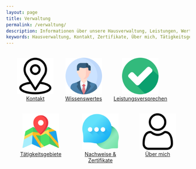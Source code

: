 ```yaml
---
layout: page
title: Verwaltung
permalink: /verwaltung/
description: Informationen über unsere Hausverwaltung, Leistungen, Werte und Nachweise.
keywords: Hausverwaltung, Kontakt, Zertifikate, Über mich, Tätigkeitsgebiete, Leistungsversprechen
---
```


<style>
.icon-container {
  display: flex;
  flex-wrap: wrap;
  gap: 2rem;
  justify-content: center;
  margin-top: 2rem;
}

.icon-box {
  text-align: center;
  transition: transform 0.3s ease;
  max-width: 150px;
}

.icon-box:hover {
  transform: scale(1.1);
}

.icon-box img {
  width: 100px;
  height: 100px;
}
</style>

<div class="icon-container">

  <div class="icon-box">
    <a href="/kontakt/">
      <img src="/assets/img/verwaltung/01_kontakt.png" alt="Kontakt Icon">
      <div>Kontakt</div>
    </a>
  </div>

  <div class="icon-box">
    <a href="/wissenswertes/">
      <img src="/assets/img/verwaltung/02_wissenswert.png" alt="Wissen Icon">
      <div>Wissenswertes</div>
    </a>
  </div>

  <div class="icon-box">
    <a href="/leistungsversprechen/">
      <img src="/assets/img/verwaltung/03_leistungsversprechen.png" alt="Versprechen Icon">
      <div>Leistungsversprechen</div>
    </a>
  </div>
<br>
  <div class="icon-box">
    <a href="/taetigkeitsgebiete/">
      <img src="/assets/img/verwaltung/04_gebiete.png" alt="Gebiet Icon">
      <div>Tätigkeitsgebiete</div>
    </a>
  </div>

  <div class="icon-box">
    <a href="/nachweise-und-zertifikate/">
      <img src="/assets/img/verwaltung/05_zertifikate.png" alt="Zertifikat Icon">
      <div>Nachweise & Zertifikate</div>
    </a>
  </div>

  <div class="icon-box">
    <a href="/ueber_mich/">
      <img src="/assets/img/verwaltung/06_uebermich.png" alt="Person Icon">
      <div>Über mich</div>
    </a>
  </div>

</div>
